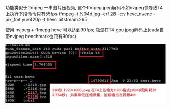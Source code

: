 

功能类似于ffmpeg 一串图片压视频, 这个ffmpeg jpeg解码不如nvjpeg快导致T4上执行下段命令只有55fps
ffmpeg -i %04d.jpg -crf 28 -c:v hevc\_nvenc -pix\_fmt yuv420p -f hevc bitstream.265

使用 nvjpeg + ffmepg hevc 可以达到90fps; 瓶颈在T4 gpu jpeg解码上(cuda自带nvjpeg benchmark也只有90fps)

![image](https://github.com/wangshankun/rcnn-optimize/blob/master/gpu_jpg_to_h265/readme.jpg)
